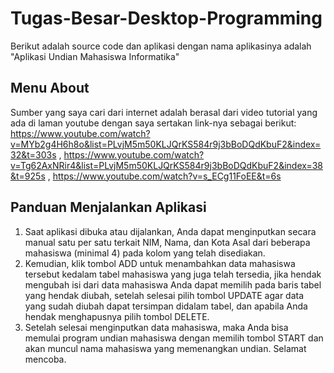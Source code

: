 # Tugas-Besar-Desktop-Programming
Berikut adalah source code dan aplikasi dengan nama aplikasinya adalah "Aplikasi Undian Mahasiswa Informatika"

## Menu About
Sumber yang saya cari dari internet adalah berasal dari video tutorial yang ada di laman youtube dengan saya sertakan link-nya sebagai berikut:
https://www.youtube.com/watch?v=MYb2g4H6h8o&list=PLvjM5m50KLJQrKS584r9j3bBoDQdKbuF2&index=32&t=303s , https://www.youtube.com/watch?v=Tg62AxNRir4&list=PLvjM5m50KLJQrKS584r9j3bBoDQdKbuF2&index=38&t=925s , https://www.youtube.com/watch?v=s_ECg11FoEE&t=6s

## Panduan Menjalankan Aplikasi
1) Saat aplikasi dibuka atau dijalankan, Anda dapat menginputkan secara manual satu per satu terkait NIM, Nama, dan Kota Asal dari beberapa mahasiswa (minimal 4)          pada kolom yang telah disediakan.
2) Kemudian, klik tombol ADD untuk menambahkan data mahasiswa tersebut kedalam tabel mahasiswa yang juga telah tersedia, jika hendak mengubah isi dari data mahasiswa      Anda dapat memilih pada baris tabel yang hendak diubah, setelah selesai pilih tombol UPDATE agar data yang sudah diubah dapat tersimpan didalam tabel, dan apabila      Anda hendak menghapusnya pilih tombol DELETE.
3) Setelah selesai menginputkan data mahasiswa, maka Anda bisa memulai program undian mahasiswa dengan memilih tombol START dan akan muncul nama mahasiswa yang            memenangkan undian. Selamat mencoba.

